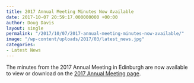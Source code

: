 ```yaml
---
title: 2017 Annual Meeting Minutes Now Available
date: 2017-10-07 20:59:17.000000000 +00:00
author: Doug Davis
layout: single
permalink: "/2017/10/07/2017-annual-meeting-minutes-now-available/"
image: "/wp-content/uploads/2017/03/latest_news.jpg"
categories:
- Latest News
---
```

The minutes from the 2017 Annual Meeting in Edinburgh are now available to view or download on the [2017 Annual Meeting page](/about/meetings/2017-meeting/).
